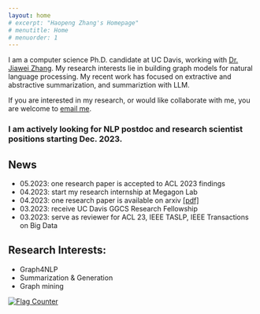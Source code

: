 ```yaml
---
layout: home
# excerpt: "Haopeng Zhang's Homepage"
# menutitle: Home
# menuorder: 1
---
```


I am a computer science Ph.D. candidate at UC Davis, working with <a href="http://jiaweizhang.net/">Dr. Jiawei Zhang</a>. My research interests lie in building graph models for natural language processing. My recent work has focused on extractive and abstractive summarization, and summariztion with LLM.

If you are interested in my research, or would like collaborate with me, you are welcome to <a href="mailto:haopeng@ifmlab.org">email me</a>.

### I am actively looking for NLP postdoc and research scientist positions starting Dec. 2023.

## News
- 05.2023: one research paper is accepted to ACL 2023 findings
- 04.2023: start my research internship at Megagon Lab
- 04.2023: one research paper is available on arxiv <a href = "https://arxiv.org/abs/2304.04193" target="_blank"> [pdf] </a>
- 03.2023: receive UC Davis GGCS Research Fellowship
- 03.2023: serve as reviewer for ACL 23, IEEE TASLP, IEEE Transactions on Big Data


## Research Interests:

- Graph4NLP
- Summarization & Generation
- Graph mining

<a href="https://info.flagcounter.com/pYGa"><img src="https://s11.flagcounter.com/count2/pYGa/bg_FFFFFF/txt_000000/border_CCCCCC/columns_8/maxflags_30/viewers_0/labels_0/pageviews_1/flags_0/percent_0/" alt="Flag Counter" border="0"></a>


